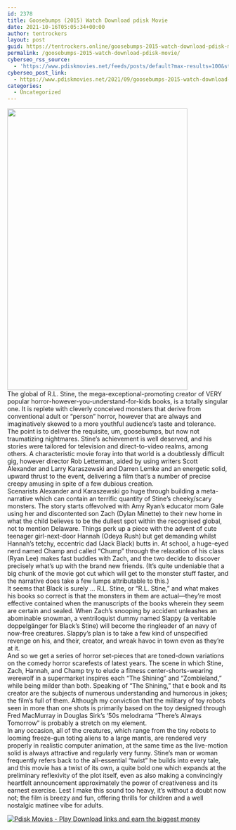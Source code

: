 ```yaml
---
id: 2378
title: Goosebumps (2015) Watch Download pdisk Movie
date: 2021-10-16T05:05:34+00:00
author: tentrockers
layout: post
guid: https://tentrockers.online/goosebumps-2015-watch-download-pdisk-movie/
permalink: /goosebumps-2015-watch-download-pdisk-movie/
cyberseo_rss_source:
  - 'https://www.pdiskmovies.net/feeds/posts/default?max-results=100&start-index=101'
cyberseo_post_link:
  - https://www.pdiskmovies.net/2021/09/goosebumps-2015-watch-download-pdisk.html
categories:
  - Uncategorized
---
```

<div class="separator">
  <a href="https://1.bp.blogspot.com/-6QYcmUzS3RQ/YVVhYdWruUI/AAAAAAAAAck/PVqzy_PaCLkAozeEUIt_KtyC9NFzh6hXACLcBGAsYHQ/s2048/ded.jpg" imageanchor="1"><img loading="lazy" border="0" data-original-height="2048" data-original-width="1311" height="640" src="https://1.bp.blogspot.com/-6QYcmUzS3RQ/YVVhYdWruUI/AAAAAAAAAck/PVqzy_PaCLkAozeEUIt_KtyC9NFzh6hXACLcBGAsYHQ/w410-h640/ded.jpg" width="410" /></a>
</div>



<div>
  <div>
    <span>The global of R.L. Stine, the mega-exceptional-promoting creator of VERY popular horror-however-you-understand-for-kids books, is a totally singular one. It is replete with cleverly conceived monsters that derive from conventional adult or “person” horror, however that are always and imaginatively skewed to a more youthful audience’s taste and tolerance. The point is to deliver the requisite, um, goosebumps, but now not traumatizing nightmares. Stine’s achievement is well deserved, and his stories were tailored for television and direct-to-video realms, among others. A characteristic movie foray into that world is a doubtlessly difficult gig, however director Rob Letterman, aided by using writers Scott Alexander and Larry Karaszewski and Darren Lemke and an energetic solid, upward thrust to the event, delivering a film that’s a number of precise creepy amusing in spite of a few dubious creation.&nbsp;</span>
  </div>
  
  <div>
    <span>Scenarists Alexander and Karaszewski go huge through building a meta-narrative which can contain an terrific quantity of Stine’s cheeky/scary monsters. The story starts offevolved with Amy Ryan’s educator mom Gale using her and discontented son Zach (Dylan Minette) to their new home in what the child believes to be the dullest spot within the recognised global, not to mention Delaware. Things perk up a piece with the advent of cute teenager girl-next-door Hannah (Odeya Rush) but get demanding whilst Hannah’s tetchy, eccentric dad (Jack Black) butts in. At school, a huge-eyed nerd named Champ and called “Chump” through the relaxation of his class (Ryan Lee) makes fast buddies with Zach, and the two decide to discover precisely what’s up with the brand new friends. (It’s quite undeniable that a big chunk of the movie got cut which will get to the monster stuff faster, and the narrative does take a few lumps attributable to this.)</span>
  </div>
  
  <div>
    <span>It seems that Black is surely … R.L. Stine, or “R.L. Stine,” and what makes his books so correct is that the monsters in them are actual—they’re most effective contained when the manuscripts of the books wherein they seem are certain and sealed. When Zach’s snooping by accident unleashes an abominable snowman, a ventriloquist dummy named Slappy (a veritable doppelgänger for Black’s Stine) will become the ringleader of an navy of now-free creatures. Slappy’s plan is to take a few kind of unspecified revenge on his, and their, creator, and wreak havoc in town even as they’re at it.&nbsp;</span>
  </div>
  
  <div>
    <span>And so we get a series of horror set-pieces that are toned-down variations on the comedy horror scarefests of latest years. The scene in which Stine, Zach, Hannah, and Champ try to elude a fitness center-shorts-wearing werewolf in a supermarket inspires each “The Shining” and “Zombieland,&#8221; while being milder than both. Speaking of “The Shining,” that e book and its creator are the subjects of numerous understanding and humorous in jokes; the film’s full of them. Although my conviction that the military of toy robots seen in more than one shots is primarily based on the toy designed through Fred MacMurray in Douglas Sirk’s ‘50s melodrama “There’s Always Tomorrow” is probably a stretch on my element.</span>
  </div>
  
  <div>
    <span>In any occasion, all of the creatures, which range from the tiny robots to looming freeze-gun toting aliens to a large mantis, are rendered very properly in realistic computer animation, at the same time as the live-motion solid is always attractive and regularly very funny. Stine’s man or woman frequently refers back to the all-essential “twist” he builds into every tale, and this movie has a twist of its own, a quite bold one which expands at the preliminary reflexivity of the plot itself, even as also making a convincingly heartfelt announcement approximately the power of creativeness and its earnest exercise. Lest I make this sound too heavy, it’s without a doubt now not; the film is breezy and fun, offering thrills for children and a well nostalgic matinee vibe for adults.</span>
  </div>
</div>

[![](https://1.bp.blogspot.com/-a93bp85aB6g/YUXjACCiX3I/AAAAAAAAbQE/GHmPI7h0af0tqn6tYzd0cdrDv9Hu9LUSACLcBGAsYHQ/s16000/Play_it_New-removebg-preview.png "Pdisk Movies - Play Download links and earn the biggest money")](https://kofilink.com/1/bnYybHU1MDAwYmM5?dn=1)